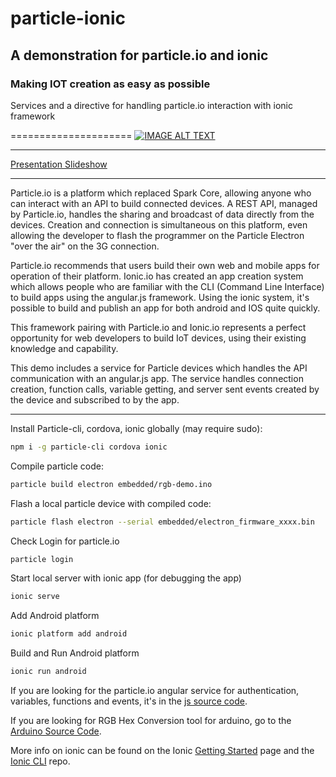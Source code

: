 # particle-ionic
## A demonstration for particle.io and ionic
### Making IOT creation as easy as possible
Services and a directive for handling particle.io interaction with ionic framework

=====================
[![IMAGE ALT TEXT](http://img.youtube.com/vi/E2Nmnc8KeSM/0.jpg)](http://www.youtube.com/watch?v=E2Nmnc8KeSM "Demonstration of RGB Controller")
____

[Presentation Slideshow](https://goo.gl/WMpqub)
____

Particle.io is a platform which replaced Spark Core, allowing anyone who can interact with an API to build connected devices. A REST API, managed by Particle.io, handles the sharing and broadcast of data directly from the devices. Creation and connection is simultaneous on this platform, even allowing the developer to flash the programmer on the Particle Electron "over the air" on the 3G connection.

Particle.io recommends that users build their own web and mobile apps for operation of their platform. Ionic.io has created an app creation system which allows people who are familiar with the CLI (Command Line Interface) to build apps using the angular.js framework. Using the ionic system, it's possible to build and publish an app for both android and IOS quite quickly.

This framework pairing with Particle.io and Ionic.io represents a perfect opportunity for web developers to build IoT devices, using their existing knowledge and capability.

This demo includes a service for Particle devices which handles the API communication with an angular.js app. The service handles connection creation, function calls, variable getting, and server sent events created by the device and subscribed to by the app.
____

Install Particle-cli, cordova, ionic globally (may require sudo):
```bash
npm i -g particle-cli cordova ionic
```

Compile particle code:
```bash
particle build electron embedded/rgb-demo.ino
```

Flash a local particle device with compiled code:
```bash
particle flash electron --serial embedded/electron_firmware_xxxx.bin
```

Check Login for particle.io
```bash
particle login
```

Start local server with ionic app (for debugging the app)
```bash
ionic serve
```

Add Android platform
```bash
ionic platform add android
```

Build and Run Android platform
```bash
ionic run android
```

If you are looking for the particle.io angular service for authentication, variables, functions and events, it's in the [js source code](https://github.com/thebelin/rgb-demo/blob/master/www/js/services.js).

If you are looking for RGB Hex Conversion tool for arduino, go to the [Arduino Source Code](https://github.com/thebelin/rgb-demo/blob/master/embedded/rgb-demo.ino).


More info on ionic can be found on the Ionic [Getting Started](http://ionicframework.com/getting-started) page and the [Ionic CLI](https://github.com/driftyco/ionic-cli) repo.

